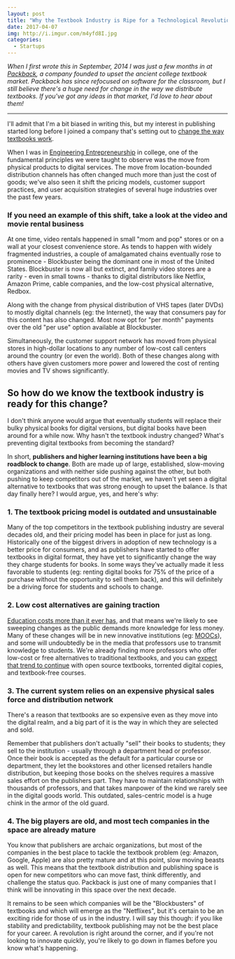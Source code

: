 ```yaml
---
layout: post
title: "Why the Textbook Industry is Ripe for a Technological Revolution"
date: 2017-04-07
img: http://i.imgur.com/m4yfd8I.jpg
categories:
  - Startups
---
```

*When I first wrote this in September, 2014 I was just a few months in at [Packback](https://www.packback.co/), a company founded to upset the ancient college textbook market. Packback has since refocused on software for the classroom, but I still believe there's a huge need for change in the way we distribute textbooks. If you've got any ideas in that market, I'd love to hear about them!*

-----

I'll admit that I'm a bit biased in writing this, but my interest in publishing started long before I joined a company that's setting out to [change the way textbooks work](http://blogs.wsj.com/venturecapital/2014/08/12/after-shark-tank-packback-seeded-for-pay-per-view-e-textbook-rentals/).

When I was in [Engineering Entrepreneurship](http://www.engr.utk.edu/eep/eep.html) in college, one of the fundamental principles we were taught to observe was the move from physical products to digital services. The move from location-bounded distribution channels has often changed much more than just the cost of goods; we've also seen it shift the pricing models, customer support practices, and user acquisition strategies of several huge industries over the past few years.

### If you need an example of this shift, take a look at the video and movie rental business

At one time, video rentals happened in small "mom and pop" stores or on a wall at your closest convenience store. As tends to happen with widely fragmented industries, a couple of amalgamated chains eventually rose to prominence - Blockbuster being the dominant one in most of the United States. Blockbuster is now all but extinct, and family video stores are a rarity - even in small towns - thanks to digital distributors like Netflix, Amazon Prime, cable companies, and the low-cost physical alternative, Redbox.

Along with the change from physical distribution of VHS tapes (later DVDs) to mostly digital channels (eg: the Internet), the way that consumers pay for this content has also changed. Most now opt for "per month" payments over the old "per use" option available at Blockbuster.

Simultaneously, the customer support network has moved from physical stores in high-dollar locations to any number of low-cost call centers around the country (or even the world). Both of these changes along with others have given customers more power and lowered the cost of renting movies and TV shows significantly.

## So how do we know the textbook industry is ready for this change?

I don't think anyone would argue that eventually students will replace their bulky physical books for digital versions, but digital books have been around for a while now. Why hasn't the textbook industry changed? What's preventing digital textbooks from becoming the standard?

In short, **publishers and higher learning institutions have been a big roadblock to change**. Both are made up of large, established, slow-moving organizations and with neither side pushing against the other, but both pushing to keep competitors out of the market, we haven't yet seen a digital alternative to textbooks that was strong enough to upset the balance. Is that day finally here? I would argue, yes, and here's why:

### 1. The textbook pricing model is outdated and unsustainable

Many of the top competitors in the textbook publishing industry are several decades old, and their pricing model has been in place for just as long. Historically one of the biggest drivers in adoption of new technology is a better price for consumers, and as publishers have started to offer textbooks in digital format, they have yet to significantly change the way they charge students for books. In some ways they've actually made it less favorable to students (eg: renting digital books for 75% of the price of a purchase without the opportunity to sell them back), and this will definitely be a driving force for students and schools to change.

### 2. Low cost alternatives are gaining traction

[Education costs more than it ever has](http://www.npr.org/2014/03/18/290868013/how-the-cost-of-college-went-from-affordable-to-sky-high), and that means we're likely to see sweeping changes as the public demands more knowledge for less money. Many of these changes will be in new innovative institutions (eg: [MOOCs](http://en.wikipedia.org/wiki/Massive_open_online_course)), and some will undoubtedly be in the media that professors use to transmit knowledge to students. We're already finding more professors who offer low-cost or free alternatives to traditional textbooks, and you can [expect that trend to continue](http://www.usatoday.com/story/news/nation/2013/08/20/students-say-no-to-costly-textbooks/2664741/) with open source textbooks, torrented digital copies, and textbook-free courses.

### 3. The current system relies on an expensive physical sales force and distribution network

There's a reason that textbooks are so expensive even as they move into the digital realm, and a big part of it is the way in which they are selected and sold.

Remember that publishers don't actually "sell" their books to students; they sell to the institution - usually through a department head or professor. Once their book is accepted as the default for a particular course or department, they let the bookstores and other licensed retailers handle distribution, but keeping those books on the shelves requires a massive sales effort on the publishers part. They have to maintain relationships with thousands of professors, and that takes manpower of the kind we rarely see in the digital goods world. This outdated, sales-centric model is a huge chink in the armor of the old guard.

### 4. The big players are old, and most tech companies in the space are already mature

You know that publishers are archaic organizations, but most of the companies in the best place to tackle the textbook problem (eg: Amazon, Google, Apple) are also pretty mature and at this point, slow moving beasts as well. This means that the textbook distribution and publishing space is open for new competitors who can move fast, think differently, and challenge the status quo. Packback is just one of many companies that I think will be innovating in this space over the next decade.

It remains to be seen which companies will be the "Blockbusters" of textbooks and which will emerge as the "Netflixes", but it's certain to be an exciting ride for those of us in the industry. I will say this though: if you like stability and predictability, textbook publishing may not be the best place for your career. A revolution is right around the corner, and if you're not looking to innovate quickly, you're likely to go down in flames before you know what's happening.
